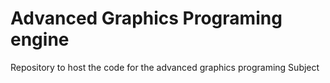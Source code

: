 # Advanced Graphics Programing engine
 Repository to host the code for the advanced graphics programing Subject
